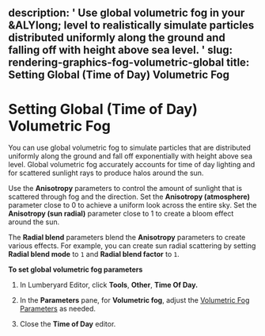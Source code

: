 description: ' Use global volumetric fog in your &ALYlong; level to realistically
  simulate particles distributed uniformly along the ground and falling off with height
  above sea level. '
slug: rendering-graphics-fog-volumetric-global
title: Setting Global (Time of Day) Volumetric Fog
---
# Setting Global \(Time of Day\) Volumetric Fog<a name="rendering-graphics-fog-volumetric-global"></a>

You can use global volumetric fog to simulate particles that are distributed uniformly along the ground and fall off exponentially with height above sea level\. Global volumetric fog accurately accounts for time of day lighting and for scattered sunlight rays to produce halos around the sun\.

Use the **Anisotropy** parameters to control the amount of sunlight that is scattered through fog and the direction\. Set the **Anisotropy \(atmosphere\)** parameter close to 0 to achieve a uniform look across the entire sky\. Set the **Anisotropy \(sun radial\)** parameter close to 1 to create a bloom effect around the sun\.

The **Radial blend** parameters blend the **Anisotropy** parameters to create various effects\. For example, you can create sun radial scattering by setting **Radial blend mode** to `1` and **Radial blend factor** to `1`\. 

**To set global volumetric fog parameters**

1. In Lumberyard Editor, click **Tools**, **Other**, **Time Of Day\.**

1. In the **Parameters** pane, for **Volumetric fog**, adjust the [Volumetric Fog Parameters](sky-tod-parameters.md#volumetric-fog-time-of-day-parameters) as needed\.

1. Close the **Time of Day** editor\.